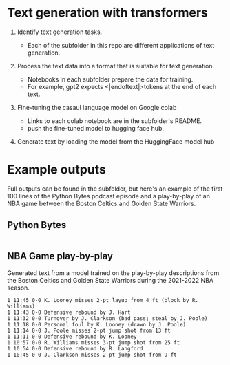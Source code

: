 # Text generation with transformers

1. Identify text generation tasks.
    - Each of the subfolder in this repo are different applications of text generation.

2. Process the text data into a format that is suitable for text generation.
    - Notebooks in each subfolder prepare the data for training.
    - For example, gpt2 expects <|endoftext|>tokens at the end of each text.

3. Fine-tuning the casaul language model on Google colab
    - Links to each colab notebook are in the subfolder's README.
    - push the fine-tuned model to hugging face hub.

4. Generate text by loading the model from the HuggingFace model hub

# Example outputs

Full outputs can be found in the subfolder, but here's an example of the first 100 lines of the Python Bytes podcast episode and a play-by-play of an NBA game between the Boston Celtics and Golden State Warriors.

## Python Bytes

```

```

## NBA Game play-by-play

Generated text from a model trained on the play-by-play descriptions from the Boston Celtics and Golden State Warriors during the 2021-2022 NBA season.  


```
1 11:45 0-0 K. Looney misses 2-pt layup from 4 ft (block by R. Williams)
1 11:43 0-0 Defensive rebound by J. Hart
1 11:32 0-0 Turnover by J. Clarkson (bad pass; steal by J. Poole)
1 11:18 0-0 Personal foul by K. Looney (drawn by J. Poole)
1 11:14 0-0 J. Poole misses 2-pt jump shot from 13 ft
1 11:11 0-0 Defensive rebound by K. Looney
1 10:57 0-0 R. Williams misses 3-pt jump shot from 25 ft
1 10:54 0-0 Defensive rebound by R. Langford
1 10:45 0-0 J. Clarkson misses 2-pt jump shot from 9 ft
```